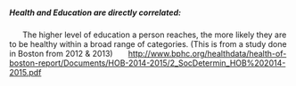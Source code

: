 ##### Health and Education are directly correlated:
&nbsp;&nbsp;&nbsp;&nbsp;&nbsp; The higher level of education a person reaches, the more likely they are to be healthy within a broad range of categories. (This is from a study done in Boston from 2012 & 2013)
&nbsp;&nbsp;&nbsp;&nbsp;&nbsp; http://www.bphc.org/healthdata/health-of-boston-report/Documents/HOB-2014-2015/2_SocDetermin_HOB%202014-2015.pdf
